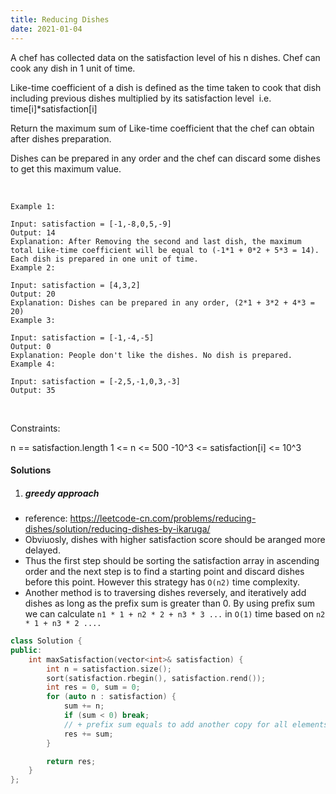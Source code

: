 ```yaml
---
title: Reducing Dishes
date: 2021-01-04
---
```

A chef has collected data on the satisfaction level of his n dishes. Chef can cook any dish in 1 unit of time.

Like-time coefficient of a dish is defined as the time taken to cook that dish including previous dishes multiplied by its satisfaction level  i.e.  time[i]*satisfaction[i]

Return the maximum sum of Like-time coefficient that the chef can obtain after dishes preparation.

Dishes can be prepared in any order and the chef can discard some dishes to get this maximum value.

 

```
Example 1:

Input: satisfaction = [-1,-8,0,5,-9]
Output: 14
Explanation: After Removing the second and last dish, the maximum total Like-time coefficient will be equal to (-1*1 + 0*2 + 5*3 = 14). Each dish is prepared in one unit of time.
Example 2:

Input: satisfaction = [4,3,2]
Output: 20
Explanation: Dishes can be prepared in any order, (2*1 + 3*2 + 4*3 = 20)
Example 3:

Input: satisfaction = [-1,-4,-5]
Output: 0
Explanation: People don't like the dishes. No dish is prepared.
Example 4:

Input: satisfaction = [-2,5,-1,0,3,-3]
Output: 35
```
 

Constraints:

n == satisfaction.length
1 <= n <= 500
-10^3 <= satisfaction[i] <= 10^3

#### Solutions

1. ##### greedy approach

- reference: https://leetcode-cn.com/problems/reducing-dishes/solution/reducing-dishes-by-ikaruga/
- Obviuosly, dishes with higher satisfaction score should be aranged more delayed.
- Thus the first step should be sorting the satisfaction array in ascending order and the next step is to find a starting point and discard dishes before this point. However this strategy has `O(n2)` time complexity.
- Another method is to traversing dishes reversely, and iteratively add dishes as long as the prefix sum is greater than 0. By using prefix sum we can calculate `n1 * 1 + n2 * 2 + n3 * 3 ...` in `O(1)` time based on `n2 * 1 + n3 * 2 ....`

```cpp
class Solution {
public:
    int maxSatisfaction(vector<int>& satisfaction) {
        int n = satisfaction.size();
        sort(satisfaction.rbegin(), satisfaction.rend());
        int res = 0, sum = 0;
        for (auto n : satisfaction) {
            sum += n;
            if (sum < 0) break;
            // + prefix sum equals to add another copy for all elements before.
            res += sum;
        }

        return res;
    }
};
```